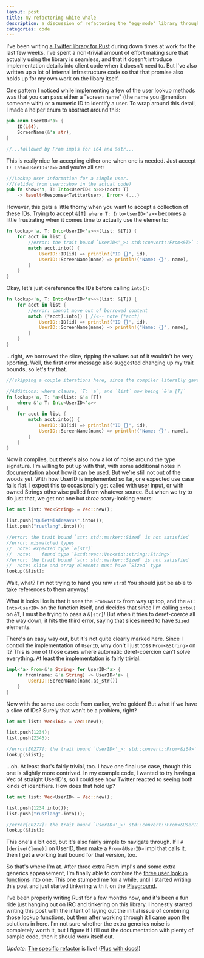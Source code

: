 ```yaml
---
layout: post
title: my refactoring white whale
description: a discussion of refactoring the "egg-mode" library through a series of compiler errors
categories: code
---
```


I've been writing [a Twitter library for Rust][egg-mode]
during down times at work for the last few weeks.
I've spent a non-trivial amount of effort making sure that actually using the library is seamless,
and that it doesn't introduce implementation details into client code when it doesn't need to.
But I've also written up a lot of internal infrastructure code
so that that promise also holds up for my own work on the libary itself.

[egg-mode]: https://github.com/QuietMisdreavus/twitter-rs

One pattern I noticed while implementing a few of the user lookup methods
was that you can pass either a "screen name"
(the name you @mention someone with)
or a numeric ID to identify a user.
To wrap around this detail,
I made a helper enum to abstract around this:

```rust
pub enum UserID<'a> {
    ID(i64),
    ScreenName(&'a str),
}

//...followed by From impls for i64 and &str...
```

This is really nice for accepting either one when one is needed.
Just accept `T: Into<UserID<'a>>` and you're all set:

```rust
///Lookup user information for a single user.
///(elided from user::show in the actual code)
pub fn show<'a, T: Into<UserID<'a>>>(acct: T)
    -> Result<Response<TwitterUser>, Error> {...}
```

However, this gets a little thorny when you want to accept a collection of these IDs.
Trying to accept `&[T] where T: Into<UserID<'a>>` becomes a little frustrating
when it comes time to actually use the elements:

```rust
fn lookup<'a, T: Into<UserID<'a>>>(list: &[T]) {
    for acct in list {
        //error: the trait bound `UserID<'_>: std::convert::From<&T>` is not satisfied
        match acct.into() {
            UserID::ID(id) => println!("ID {}", id),
            UserID::ScreenName(name) => println!("Name: {}", name),
        }
    }
}
```

Okay, let's just dereference the IDs before calling `into()`:

```rust
fn lookup<'a, T: Into<UserID<'a>>>(list: &[T]) {
    for acct in list {
        //error: cannot move out of borrowed content
        match (*acct).into() { //<-- note (*acct)
            UserID::ID(id) => println!("ID {}", id),
            UserID::ScreenName(name) => println!("Name: {}", name),
        }
    }
}
```

...right, we borrowed the slice, ripping the values out of it wouldn't be very sporting.
Well, the first error message also suggested changing up my trait bounds,
so let's try that.

```rust
//(skipping a couple iterations here, since the compiler literally gave the answers)

//Additions: where clause, `T: 'a`, and `list` now being `&'a [T]`
fn lookup<'a, T: 'a>(list: &'a [T])
    where &'a T: Into<UserID<'a>>
{
    for acct in list {
        match acct.into() {
            UserID::ID(id) => println!("ID {}", id),
            UserID::ScreenName(name) => println!("Name: {}", name),
        }
    }
}
```

Now it compiles, but there's also now a lot of noise around the type signature.
I'm willing to put up with that,
with some additional notes in documentation about how it can be used.
But we're still not out of the woods yet.
With how UserID is implemented so far,
one expected use case falls flat.
I expect this to occasionally get called with user input,
or with owned Strings otherwise pulled from whatever source.
But when we try to do just that,
we get not one but *three* scary-looking errors:

```rust
let mut list: Vec<String> = Vec::new();

list.push("QuietMisdreavus".into());
list.push("rustlang".into());

//error: the trait bound `str: std::marker::Sized` is not satisfied
//error: mismatched types
//  note: expected type `&[str]`
//  note:    found type `&std::vec::Vec<std::string::String>`
//error: the trait bound `str: std::marker::Sized` is not satisfied
//  note: slice and array elements must have `Sized` type
lookup(&list);
```

Wait, what?
I'm not trying to hand you raw `str`s!
You should just be able to take references to them anyway!

What it looks like is that it sees the `From<&str>` from way up top,
and the `&T: Into<UserID>` on the function itself,
and decides that since I'm calling `into()` on `&T`,
I must be trying to pass a `&[str]`!
But when it tries to deref-coerce all the way down,
it hits the third error,
saying that slices need to have `Sized` elements.

There's an easy way out,
but it's not quite clearly marked here.
Since I control the implementation of `UserID`,
why don't I just toss `From<&String>` on it?
This is one of those cases where automatic deref-coercion can't solve everything.
At least the implementation is fairly trivial.

```rust
impl<'a> From<&'a String> for UserID<'a> {
    fn from(name: &'a String) -> UserID<'a> {
        UserID::ScreenName(name.as_str())
    }
}
```

Now with the same use code from earlier, we're golden!
But what if we have a slice of IDs?
Surely that won't be a problem, right?

```rust
let mut list: Vec<i64> = Vec::new();

list.push(1234);
list.push(2345);

//error[E0277]: the trait bound `UserID<'_>: std::convert::From<&i64>` is not satisfied
lookup(&list);
```

...oh.
At least that's fairly trivial, too.
I have one final use case, though this one is slightly more contrived.
In my example code, I wanted to try having a Vec of straight UserID's,
so I could see how Twitter reacted to seeing both kinds of identifiers.
How does that hold up?

```rust
let mut list: Vec<UserID> = Vec::new();

list.push(1234.into());
list.push("rustlang".into());

//error[E0277]: the trait bound `UserID<'_>: std::convert::From<&UserID<'_>>` is not satisfied
lookup(&list);
```

This one's a bit odd, but it's also fairly simple to navigate through.
If I `#[derive(Clone)]` on UserID,
then make a `From<&UserID>` impl that calls it,
then I get a working trait bound for that version, too.

So that's where I'm at.
After three extra From impl's and some extra generics appeasement,
I'm finally able to combine the [three user lookup functions][lookup] into one.
This one stumped me for a while,
until I started writing this post and just started tinkering with it on the [Playground][].

[lookup]: https://github.com/QuietMisdreavus/twitter-rs/blob/da0a320ea41e9a223cf644fbd49a72e9ddaf8a20/src/user/mod.rs#L66-L118
[Playground]: https://play.rust-lang.org/?gist=e862159f3dbaf2fa295a28c1dcfb4868&version=stable&backtrace=0

I've been properly writing Rust for a few months now,
and it's been a fun ride just hanging out on IRC and tinkering on this library.
I honestly started writing this post with the intent of laying out the initial issue of combining those lookup functions,
but then after working through it I came upon the solutions in here.
I'm not sure whether the extra generics noise is completely worth it,
but I figure if I fill out the documentation with plenty of sample code,
then it should work itself out.

*Update*: [The specific refactor][refactor] is live! ([Plus with docs!][docs])

[refactor]: https://github.com/QuietMisdreavus/twitter-rs/commit/98b70429fac382b8f40921e7178261b6f8f1fff1
[docs]: https://github.com/QuietMisdreavus/twitter-rs/commit/c757221a22cf1e8cd5f75ba71b5ca91b98a07d61
